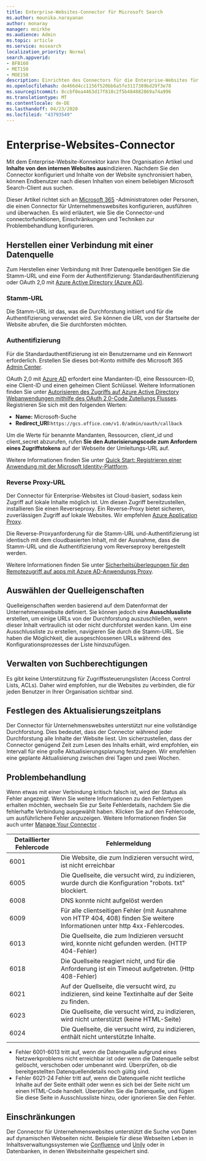 ```yaml
---
title: Enterprise-Websites-Connector für Microsoft Search
ms.author: mounika.narayanan
author: monaray
manager: mnirkhe
ms.audience: Admin
ms.topic: article
ms.service: mssearch
localization_priority: Normal
search.appverid:
- BFB160
- MET150
- MOE150
description: Einrichten des Connectors für die Enterprise-Websites für Microsoft Search
ms.openlocfilehash: de466d4cc1156f520bb6a5fe3117389bd29f3e78
ms.sourcegitcommit: 8ccbf0ea4463d17f810c2f5b484882869a74a996
ms.translationtype: MT
ms.contentlocale: de-DE
ms.lasthandoff: 04/23/2020
ms.locfileid: "43793549"
---
```

# <a name="enterprise-websites-connector"></a>Enterprise-Websites-Connector

Mit dem Enterprise-Website-Konnektor kann Ihre Organisation Artikel und **Inhalte von den internen Websites aus**indizieren. Nachdem Sie den Connector konfiguriert und Inhalte von der Website synchronisiert haben, können Endbenutzer nach diesen Inhalten von einem beliebigen Microsoft Search-Client aus suchen.

Dieser Artikel richtet sich an [Microsoft 365](https://www.microsoft.com/microsoft-365) -Administratoren oder Personen, die einen Connector für Unternehmenswebsites konfigurieren, ausführen und überwachen. Es wird erläutert, wie Sie die Connector-und connectorfunktionen, Einschränkungen und Techniken zur Problembehandlung konfigurieren.  

## <a name="connect-to-a-data-source"></a>Herstellen einer Verbindung mit einer Datenquelle 
Zum Herstellen einer Verbindung mit Ihrer Datenquelle benötigen Sie die Stamm-URL und eine Form der Authentifizierung: Standardauthentifizierung oder OAuth 2,0 mit [Azure Active Directory (Azure AD)](https://docs.microsoft.com/azure/active-directory/).

### <a name="root-url"></a>Stamm-URL
Die Stamm-URL ist das, was die Durchforstung initiiert und für die Authentifizierung verwendet wird. Sie können die URL von der Startseite der Website abrufen, die Sie durchforsten möchten.

### <a name="authentication"></a>Authentifizierung 
Für die Standardauthentifizierung ist ein Benutzername und ein Kennwort erforderlich. Erstellen Sie dieses bot-Konto mithilfe des Microsoft 365 [Admin Center](https://admin.microsoft.com).

OAuth 2,0 mit [Azure AD](https://docs.microsoft.com/azure/active-directory/) erfordert eine Mandanten-ID, eine Ressourcen-ID, eine Client-ID und einen geheimen Client Schlüssel.
Weitere Informationen finden Sie unter [Autorisieren des Zugriffs auf Azure Active Directory Webanwendungen mithilfe des OAuth 2,0-Code Zuteilungs Flusses](https://docs.microsoft.com/azure/active-directory/develop/v1-protocols-oauth-code). Registrieren Sie sich mit den folgenden Werten:
* **Name:** Microsoft-Suche
* **Redirect_URI:**`https://gcs.office.com/v1.0/admin/oauth/callback`

Um die Werte für benannte Mandanten, Ressourcen, client_id und client_secret abzurufen, rufen **Sie den Autorisierungscode zum Anfordern eines Zugriffstokens** auf der Webseite der Umleitungs-URL auf.

Weitere Informationen finden Sie unter [Quick Start: Registrieren einer Anwendung mit der Microsoft Identity-Plattform](https://docs.microsoft.com/azure/active-directory/develop/quickstart-register-app).

### <a name="reverse-proxy-url"></a>Reverse Proxy-URL 
Der Connector für Enterprise-Websites ist Cloud-basiert, sodass kein Zugriff auf lokale Inhalte möglich ist. Um diesen Zugriff bereitzustellen, installieren Sie einen Reverseproxy. Ein Reverse-Proxy bietet sicheren, zuverlässigen Zugriff auf lokale Websites. Wir empfehlen [Azure Application Proxy](https://docs.microsoft.com/azure/active-directory/manage-apps/application-proxy).

Die Reverse-Proxyanforderung für die Stamm-URL und-Authentifizierung ist identisch mit dem cloudbasierten Inhalt, mit der Ausnahme, dass die Stamm-URL und die Authentifizierung vom Reverseproxy bereitgestellt werden.

Weitere Informationen finden Sie unter [Sicherheitsüberlegungen für den Remotezugriff auf apps mit Azure AD-Anwendungs Proxy](https://docs.microsoft.com/azure/active-directory/manage-apps/application-proxy-security).

## <a name="select-the-source-properties"></a>Auswählen der Quelleigenschaften 
Quelleigenschaften werden basierend auf dem Datenformat der Unternehmenswebsite definiert. Sie können jedoch eine **Ausschlussliste** erstellen, um einige URLs von der Durchforstung auszuschließen, wenn dieser Inhalt vertraulich ist oder nicht durchforstet werden kann. Um eine Ausschlussliste zu erstellen, navigieren Sie durch die Stamm-URL. Sie haben die Möglichkeit, die ausgeschlossenen URLs während des Konfigurationsprozesses der Liste hinzuzufügen.

## <a name="manage-search-permissions"></a>Verwalten von Suchberechtigungen 
Es gibt keine Unterstützung für Zugriffssteuerungslisten (Access Control Lists, ACLs). Daher wird empfohlen, nur die Websites zu verbinden, die für jeden Benutzer in Ihrer Organisation sichtbar sind.

## <a name="set-the-refresh-schedule"></a>Festlegen des Aktualisierungszeitplans
Der Connector für Unternehmenswebsites unterstützt nur eine vollständige Durchforstung. Dies bedeutet, dass der Connector während jeder Durchforstung alle Inhalte der Website liest. Um sicherzustellen, dass der Connector genügend Zeit zum Lesen des Inhalts erhält, wird empfohlen, ein Intervall für eine große Aktualisierungsplanung festzulegen. Wir empfehlen eine geplante Aktualisierung zwischen drei Tagen und zwei Wochen. 

## <a name="troubleshooting"></a>Problembehandlung
Wenn etwas mit einer Verbindung kritisch falsch ist, wird der Status als Fehler angezeigt. Wenn Sie weitere Informationen zu den Fehlertypen erhalten möchten, wechseln Sie zur Seite Fehlerdetails, nachdem Sie die fehlerhafte Verbindung ausgewählt haben.  Klicken Sie auf den Fehlercode, um ausführlichere Fehler anzuzeigen. Weitere Informationen finden Sie auch unter [Manage Your Connector](https://docs.microsoft.com/microsoftsearch/manage-connector) .

 **Detaillierter Fehlercode** | **Fehlermeldung**
 --- | --- 
 6001   | Die Website, die zum Indizieren versucht wird, ist nicht erreichbar 
 6005 | Die Quellseite, die versucht wird, zu indizieren, wurde durch die Konfiguration "robots. txt" blockiert.
 6008 | DNS konnte nicht aufgelöst werden
 6009 | Für alle clientseitigen Fehler (mit Ausnahme von HTTP 404, 408) finden Sie weitere Informationen unter http 4xx-Fehlercodes.
 6013 | Die Quellseite, die zum Indizieren versucht wird, konnte nicht gefunden werden. (HTTP 404-Fehler)
 6018 | Die Quellseite reagiert nicht, und für die Anforderung ist ein Timeout aufgetreten. (Http 408-Fehler)
 6021 | Auf der Quellseite, die versucht wird, zu indizieren, sind keine Textinhalte auf der Seite zu finden.
 6023 | Die Quellseite, die versucht wird, zu indizieren, wird nicht unterstützt (keine HTML-Seite)
 6024 | Die Quellseite, die versucht wird, zu indizieren, enthält nicht unterstützte Inhalte.

* Fehler 6001-6013 tritt auf, wenn die Datenquelle aufgrund eines Netzwerkproblems nicht erreichbar ist oder wenn die Datenquelle selbst gelöscht, verschoben oder umbenannt wird. Überprüfen, ob die bereitgestellten Datenquellendetails noch gültig sind.
* Fehler 6021-24 Fehler tritt auf, wenn die Datenquelle nicht textliche Inhalte auf der Seite enthält oder wenn es sich bei der Seite nicht um einen HTML-Code handelt. Überprüfen Sie die Datenquelle, und fügen Sie diese Seite in Ausschlussliste hinzu, oder ignorieren Sie den Fehler.

## <a name="limitations"></a>Einschränkungen
Der Connector für Unternehmenswebsites unterstützt die Suche von Daten auf dynamischen Webseiten nicht. Beispiele für diese Webseiten Leben in Inhaltsverwaltungssystemen wie [Confluence](https://www.atlassian.com/software/confluence) und [Unily](https://www.unily.com/) oder in Datenbanken, in denen Websiteinhalte gespeichert sind.
